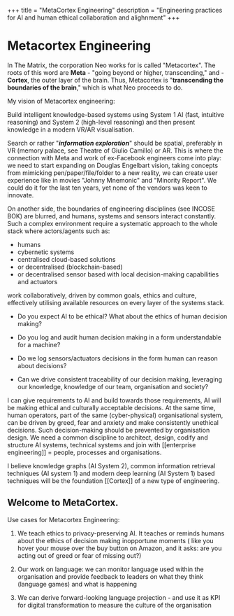 +++
title = "MetaCortex Engineering"
description = "Engineering practices for AI and human ethical collaboration and alighnment"
+++

# Metacortex Engineering

In The Matrix, the corporation Neo works for is called "Metacortex". The roots of this word are **Meta** - "going beyond or higher, transcending," and - **Cortex**, the outer layer of the brain. Thus, Metacortex is "**transcending the boundaries of the brain**," which is what Neo proceeds to do.

My vision of Metacortex engineering: 

Build intelligent knowledge-based systems using System 1 AI (fast, intuitive reasoning) and System 2 (high-level reasoning) and then present knowledge in a modern VR/AR visualisation. 

Search or rather "**_information exploration_**" should be spatial, preferably in VR (memory palace, see Theatre of Giulio Camillo) or AR. This is where the connection with Meta and work of ex-Facebook engineers come into play: we need to start expanding on Douglas Engelbart vision, taking concepts from mimicking pen/paper/file/folder to a new reality, we can create user experience like in movies "Johnny Mnemonic" and "Minority Report". We could do it for the last ten years, yet none of the vendors was keen to innovate.

On another side, the boundaries of engineering disciplines (see INCOSE BOK) are blurred, and humans, systems and sensors interact constantly. Such a complex environment require a systematic approach to the whole stack where actors/agents such as:

* humans
* cybernetic systems
* centralised cloud-based solutions
* or decentralised (blockchain-based) 
* or decentralised sensor based with local decision-making capabilities and actuators

work collaboratively, driven by common goals, ethics and culture, effectively utilising available resources on every layer of the systems stack. 

* Do you expect AI to be ethical? What about the ethics of human decision making? 

* Do you log and audit human decision making in a form understandable for a machine? 

* Do we log sensors/actuators decisions in the form human can reason about decisions? 

* Can we drive consistent traceability of our decision making, leveraging our knowledge, knowledge of our team, organisation and society? 

I can give requirements to AI and build towards those requirements, AI will be making ethical and culturally acceptable decisions. At the same time, human operators, part of the same (cyber-physical) organisational system, can be driven by greed, fear and anxiety and make consistently unethical decisions. Such decision-making should be prevented by organisation design. We need a common discipline to architect, design, codify and structure AI systems, technical systems and join with [[enterprise engineering]] = people, processes and organisations.

I believe knowledge graphs (AI System 2), common information retrieval techniques (AI system 1) and modern deep learning (AI System 1) based techniques will be the foundation [[Cortex]] of a new type of engineering. 

## Welcome to MetaCortex.

Use cases for Metacortex Engineering: 

1) We teach ethics to privacy-preserving AI. It teaches or reminds humans about the ethics of decision making inopportune moments ( like you hover your mouse over the buy button on Amazon, and it asks: are you acting out of greed or fear of missing out?) 

2) Our work on language: we can monitor language used within the organisation and provide feedback to leaders on what they think (language games) and what is happening

3) We can derive forward-looking language projection - and use it as KPI for digital transformation to measure the culture of the organisation

